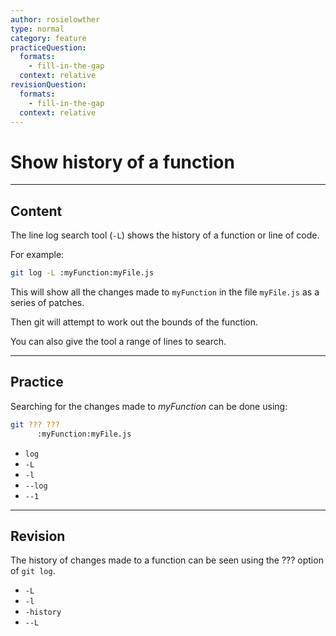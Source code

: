```yaml
---
author: rosielowther
type: normal
category: feature
practiceQuestion:
  formats:
    - fill-in-the-gap
  context: relative
revisionQuestion:
  formats:
    - fill-in-the-gap
  context: relative
---
```


# Show history of a function


---

## Content

The line log search tool (`-L`) shows the history of a function or line of code.

For example:

```bash
git log -L :myFunction:myFile.js
```

This will show all the changes made to `myFunction` in the file `myFile.js` as a series of patches.

Then git will attempt to work out the bounds of the function.

You can also give the tool a range of lines to search.


---

## Practice

Searching for the changes made to *myFunction* can be done using:

```bash
git ??? ??? 
      :myFunction:myFile.js
```

- `log`
- `-L`
- `-l`
- `--log`
- `--1`


---

## Revision

The history of changes made to a function can be seen using the ??? option of `git log`.

- `-L`
- `-l`
- `-history`
- `--L`
